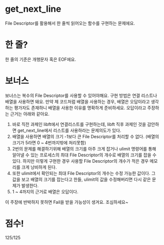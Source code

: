 # get_next_line
File Descriptor를 활용해서 한 줄씩 읽어오는 함수를 구현하는 문제에요.

# 한 줄?
한 줄의 기준은 개행문자 혹은 EOF에요. 

# 보너스
보너스는 복수의 File Descriptor를 사용할 수 있어야해요.
구현 방법은 연결 리스트나 배열을 사용하면 돼요.
만약 제 코드처럼 배열을 사용하는 경우, 배열은 오답이라고 생각하는 평가자도 존재하니 배열을 사용한 이유를 명확하게 준비하세요.
오답이라고 주장하는 근거는 아래와 같아요.

1. 바로 직전 과제인 libft에서 연결리스트를 구현하는데, libft 직후 과제인 것을 감안하면 get_next_line에서 리스트를 사용하라는 문제의도가 있다.
2. 배열을 사용하면 배열의 크기 -1보다 큰 File Descriptor를 처리할 수 없다. (배열의 크기가 5라면 0 ~ 4번까지밖에 처리못함)
3. 2번의 문제를 해결하기위해 배열의 크기를 아주 크게 잡거나 ulimit 명령어를 통해 알아낼 수 있는 프로세스의 최대 File Descriptor의 개수로 배열의 크기를 잡을 수 있다. 하지만 이렇게 구현한 경우 사용할 File Descriptor의 개수가 적은 경우 메모리를 크게 낭비하게 된다.
4. 또한 ulimit에서 확인되는 최대 File Descriptor의 개수는 수정 가능한 값이다. 그 값을 보고 배열의 크기를 잡는다고 한들, ulimit의 값을 수정해버리면 다시 같은 문제가 발생한다.
5. 1 ~ 4까지의 근거로 배열은 오답이다.

이 주장에 반박하지 못하면 Fail을 받을 가능성이 생겨요. 조심하세요~ 

# 점수!
125/125
